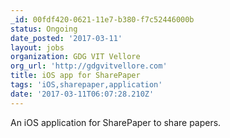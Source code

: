 ```yaml
---
_id: 00fdf420-0621-11e7-b380-f7c52446000b
status: Ongoing
date_posted: '2017-03-11'
layout: jobs
organization: GDG VIT Vellore
org_url: 'http://gdgvitvellore.com'
title: iOS app for SharePaper
tags: 'iOS,sharepaper,application'
date: '2017-03-11T06:07:28.210Z'
---
```

An iOS application for SharePaper to share papers.
